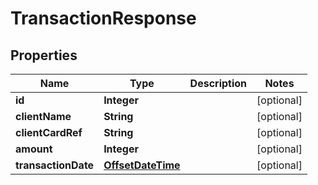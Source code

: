 # TransactionResponse

## Properties
Name | Type | Description | Notes
------------ | ------------- | ------------- | -------------
**id** | **Integer** |  |  [optional]
**clientName** | **String** |  |  [optional]
**clientCardRef** | **String** |  |  [optional]
**amount** | **Integer** |  |  [optional]
**transactionDate** | [**OffsetDateTime**](OffsetDateTime.md) |  |  [optional]
